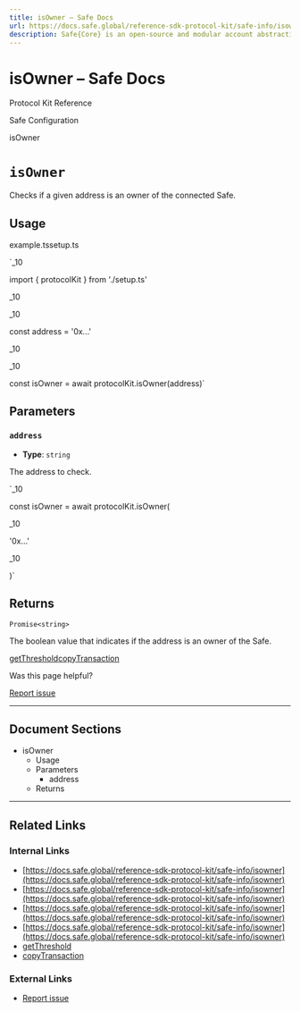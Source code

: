 ```yaml
---
title: isOwner – Safe Docs
url: https://docs.safe.global/reference-sdk-protocol-kit/safe-info/isowner
description: Safe{Core} is an open-source and modular account abstraction stack. Learn about its features and how to use it.
---
```


# isOwner – Safe Docs

Protocol Kit Reference

Safe Configuration

isOwner

# `isOwner`

Checks if a given address is an owner of the connected Safe.

## Usage



example.tssetup.ts

`_10

import { protocolKit } from './setup.ts'

_10

_10

const address = '0x...'

_10

_10

const isOwner = await protocolKit.isOwner(address)`

## Parameters

### `address`

- **Type**: `string`

The address to check.

`_10

const isOwner = await protocolKit.isOwner(

_10

'0x...'

_10

)`

## Returns

`Promise<string>`

The boolean value that indicates if the address is an owner of the Safe.

[getThreshold](/reference-sdk-protocol-kit/safe-info/getthreshold "getThreshold")[copyTransaction](/reference-sdk-protocol-kit/transactions/copytransaction "copyTransaction")

Was this page helpful?

[Report issue](https://github.com/safe-global/safe-docs/issues/new?assignees=&labels=nextra-feedback&projects=&template=nextra-feedback.yml&title=%5BFeedback%5D+)

---

## Document Sections

- isOwner
  - Usage
  - Parameters
    - address
  - Returns

---

## Related Links

### Internal Links

- [https://docs.safe.global/reference-sdk-protocol-kit/safe-info/isowner](https://docs.safe.global/reference-sdk-protocol-kit/safe-info/isowner)
- [https://docs.safe.global/reference-sdk-protocol-kit/safe-info/isowner](https://docs.safe.global/reference-sdk-protocol-kit/safe-info/isowner)
- [https://docs.safe.global/reference-sdk-protocol-kit/safe-info/isowner](https://docs.safe.global/reference-sdk-protocol-kit/safe-info/isowner)
- [https://docs.safe.global/reference-sdk-protocol-kit/safe-info/isowner](https://docs.safe.global/reference-sdk-protocol-kit/safe-info/isowner)
- [getThreshold](https://docs.safe.global/reference-sdk-protocol-kit/safe-info/getthreshold)
- [copyTransaction](https://docs.safe.global/reference-sdk-protocol-kit/transactions/copytransaction)

### External Links

- [Report issue](https://github.com/safe-global/safe-docs/issues/new?assignees=&labels=nextra-feedback&projects=&template=nextra-feedback.yml&title=%5BFeedback%5D+)
